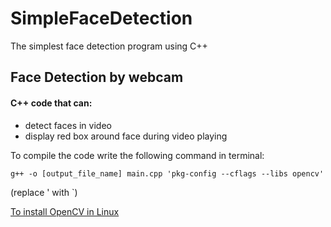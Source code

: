 # SimpleFaceDetection
The simplest face detection program using C++

## Face Detection by webcam

#### C++ code that can:
- detect faces in video
- display red box around face during video playing

To compile the code write the following command in terminal:

`g++ -o [output_file_name] main.cpp 'pkg-config --cflags --libs opencv'`

(replace ' with `)

[To install OpenCV in Linux](http://www.codebind.com/linux-tutorials/install-opencv-ubuntu-18-04-lts-c-cpp-linux/)
